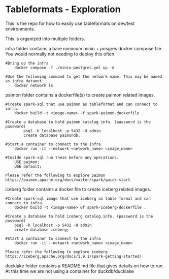 # Tableformats - Exploration
This is the repo for how to easily use tableformats on dev/test environments.

This is organized into multiple folders.

infra folder contains a bare minimum minio + posgres docker compose file. You would normally not needing to deploy this often.

    #Bring up the infra 
        docker compose -f ./minio-postgres.yml up -d

    #Use the following command to get the network name. This may be named as infra_datanet.
        docker network ls 

paimon folder contains a dockerfile(s) to create paimon related images.

    #Create spark-sql that use paimon as tableformat and can connect to infra.
        docker build -t <image-name> -f spark-paimon-dockerfile . 
        
    #Create a database to hold paimon catalog info. (password is the password)
            psql -h localhost -p 5432 -U admin
            create database paimondb;
            
    #Start a container to connect to the infra 
        docker run -it --network <network_name> <image_name>
        
    #Inside spark-sql run these before any operations.
        USE paimon;
        USE default;

    Please refer the following to explore paimon
    https://paimon.apache.org/docs/master/spark/quick-start

iceberg folder contains a docker file to create iceberg related images.

    #Create spark-sql image that use iceberg as table format and can connect to infra.
        docker build -t <image-name> 0f spark-iceberg-dockerfile .

    #Create a database to hold iceberg catalog info. (password is the  password)
        psql -h localhost -p 5432 -U admin
        create database iceberg;

    #Start a container to connect to the infra
        docker run -it --network <network_name> <image_name>

    Please refer the following to explore iceberg
    https://iceberg.apache.org/docs/1.9.1/spark-getting-started/

ducklake folder contains a README.md file that gives details on how to run. At this time we are not using a container for duckdb/ducklake


